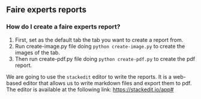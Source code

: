 ## Faire experts reports

### How do I create a faire experts report?

1. First, set as the default tab the tab you want to create a report from.
2. Run create-image.py file doing ```python create-image.py``` to create the images of the tab.
3. Then run create-pdf.py file doing ```python create-pdf.py``` to create the pdf report.



We are going to use the `stackedit` editor to write the reports. It is a web-based editor that allows us to write markdown files and export them to pdf. The editor is available at the following link:
https://stackedit.io/app#